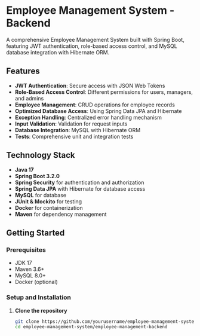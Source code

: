 # Employee Management System - Backend

A comprehensive Employee Management System built with Spring Boot, featuring JWT authentication, role-based access control, and MySQL database integration with Hibernate ORM.

## Features

- **JWT Authentication**: Secure access with JSON Web Tokens
- **Role-Based Access Control**: Different permissions for users, managers, and admins
- **Employee Management**: CRUD operations for employee records
- **Optimized Database Access**: Using Spring Data JPA and Hibernate
- **Exception Handling**: Centralized error handling mechanism
- **Input Validation**: Validation for request inputs
- **Database Integration**: MySQL with Hibernate ORM
- **Tests**: Comprehensive unit and integration tests

## Technology Stack

- **Java 17**
- **Spring Boot 3.2.0**
- **Spring Security** for authentication and authorization
- **Spring Data JPA** with Hibernate for database access
- **MySQL** for database
- **JUnit & Mockito** for testing
- **Docker** for containerization
- **Maven** for dependency management

## Getting Started

### Prerequisites

- JDK 17
- Maven 3.6+
- MySQL 8.0+
- Docker (optional)

### Setup and Installation

1. **Clone the repository**

   ```bash
   git clone https://github.com/yourusername/employee-management-system.git
   cd employee-management-system/employee-management-backend